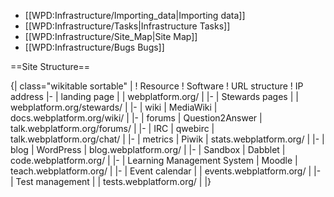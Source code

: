* [[WPD:Infrastructure/Importing_data|Importing data]]
* [[WPD:Infrastructure/Tasks|Infrastructure Tasks]]
* [[WPD:Infrastructure/Site_Map|Site Map]]
* [[WPD:Infrastructure/Bugs Bugs]]

==Site Structure==

{| class="wikitable sortable" |
! Resource
! Software
! URL structure
! IP address
|- 
| landing page
|
| webplatform.org/
| 
|-
| Stewards pages
|
| webplatform.org/stewards/
| 
|-
| wiki
| MediaWiki
| docs.webplatform.org/wiki/
| 
|-
| forums
| Question2Answer
| talk.webplatform.org/forums/
| 
|-
| IRC
| qwebirc
| talk.webplatform.org/chat/
| 
|-
| metrics
| Piwik
| stats.webplatform.org/
| 
|-
| blog
| WordPress
| blog.webplatform.org/
| 
|-
| Sandbox
| Dabblet
| code.webplatform.org/
| 
|-
| Learning Management System
| Moodle
| teach.webplatform.org/
| 
|-
| Event calendar
| 
| events.webplatform.org/
| 
|-
| Test management
| 
| tests.webplatform.org/
| 
|}